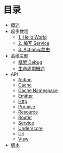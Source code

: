 # 目录

* [概述](README.md)
* 起步教程
    *   [1\. Hello World](/get-started/1-hello-world.md)
    *   [2\. 编写 Service](/get-started/2-service.md)
    *   [3\. Action与路由](/get-started/3-action.md)
* 高级主题
    *   [框架 Debug](/advanced/debug.md)
    *   [生命周期概述](/advanced/life-cycle.md)
* API
    *   [Action](/api/action.md)
    *   [Cache](/api/cache.md)
    *   [Cache Namespace](/api/cache-namespace.md)
    *   [Emitter](/api/emitter.md)
    *   [Http](/api/http.md)
    *   [Promise](/api/promise.md)
    *   [Resource](/api/resource.md)
    *   [Router](/api/router.md)
    *   [Service](/api/service.md)
    *   [Underscore](/api/underscore.md)
    *   [Url](/api/url.md)
    *   [View](/api/view.md)
* [版本](https://github.com/searchfe/superframe/releases)
